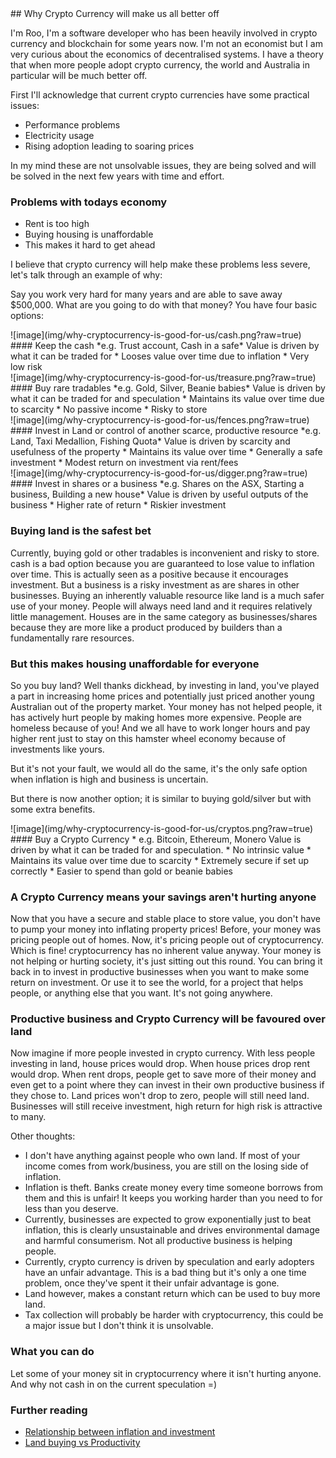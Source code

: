 
<link type="text/css" rel="stylesheet" href="main.css" />
<link type="text/css" rel="stylesheet" href="style/simplegrid.css" />
## Why Crypto Currency will make us all better off

I'm Roo, I'm a software developer who has been  heavily involved in crypto currency and blockchain for
some years now. I'm not an economist but I am very curious about the economics of decentralised
systems. I have a theory that when more people adopt crypto currency, the world and Australia in particular
will be much better off.

First I'll acknowledge that current crypto currencies have some practical issues:
* Performance problems
* Electricity usage
* Rising adoption leading to soaring prices

In my mind these are not unsolvable issues, they are being solved and will be solved in
the next few years with time and effort.

### Problems with todays economy

* Rent is too high
* Buying housing is unaffordable 
* This makes it hard to get ahead

I believe that crypto currency will help make these problems less severe, let's talk through an example of why:

Say you work very hard for many years and are able to save away $500,000. What are you going to do with that money?
You have four basic options:
<div class="grid">
<div class="col-4-12">
<div class="content">
![image](img/why-cryptocurrency-is-good-for-us/cash.png?raw=true)
</div>
</div>
<div class="col-8-12">
<div class="content">
#### Keep the cash 
*e.g. Trust account, Cash in a safe*
Value is driven by what it can be traded for
* Looses value over time due to inflation
* Very low risk
</div>
</div>
</div>

<div class="grid">
<div class="col-4-12">
<div class="content">
![image](img/why-cryptocurrency-is-good-for-us/treasure.png?raw=true)
</div>
</div>
<div class="col-8-12">
<div class="content">
#### Buy rare tradables 
*e.g. Gold, Silver, Beanie babies*
Value is driven by what it can be traded for and speculation
* Maintains its value over time due to scarcity
* No passive income
* Risky to store
</div>
</div>
</div>

<div class="grid">
<div class="col-4-12">
<div class="content">
![image](img/why-cryptocurrency-is-good-for-us/fences.png?raw=true)
</div>
</div>
<div class="col-8-12">
<div class="content">
#### Invest in Land or control of another scarce, productive resource 
*e.g. Land, Taxi Medallion, Fishing Quota*
Value is driven by scarcity and usefulness of the property
* Maintains its value over time
* Generally a safe investment
* Modest return on investment via rent/fees
</div>
</div>
</div>

<div class="grid">
<div class="col-4-12">
<div class="content">
![image](img/why-cryptocurrency-is-good-for-us/digger.png?raw=true)
</div>
</div>
<div class="col-8-12">
<div class="content">
#### Invest in shares or a business
*e.g. Shares on the ASX, Starting a business, Building a new house*
Value is driven by useful outputs of the business
* Higher rate of return
* Riskier investment
</div>
</div>
</div>

### Buying land is the safest bet
Currently, buying gold or other tradables is inconvenient and risky to store. cash is a bad option because you are guaranteed to lose value to inflation over time. This is actually seen as a positive because it encourages investment. But a business is a risky investment as are shares in other businesses. Buying an inherently valuable resource like land is a much safer use of your money. People will always need land and it requires relatively little management. Houses are in the same category as businesses/shares because they are more like a product produced by builders than a fundamentally rare resources.

### But this makes housing unaffordable for everyone
So you buy land? Well thanks dickhead, by investing in land, you've played a part in increasing home prices and potentially just priced another young Australian out of the property market. Your money has not helped people, it has actively hurt people by making homes more expensive. People are homeless because of you! And we all have to work longer hours and pay higher rent just to stay on this hamster wheel economy because of investments like yours. 

But it's not your fault, we would all do the same, it's the only safe option when inflation is high and business is uncertain. 

But there is now another option; it is similar to buying gold/silver but with some extra benefits.

<div class="grid">
<div class="col-4-12">
<div class="content">
![image](img/why-cryptocurrency-is-good-for-us/cryptos.png?raw=true)
</div>
</div>
<div class="col-8-12">
<div class="content">
#### Buy a Crypto Currency 
* e.g. Bitcoin, Ethereum, Monero
Value is driven by what it can be traded for and speculation.
* No intrinsic value
* Maintains its value over time due to scarcity
* Extremely secure if set up correctly
* Easier to spend than gold or beanie babies
</div>
</div>
</div>

### A Crypto Currency means your savings aren't hurting anyone
Now that you have a secure and stable place to store value, you don't have to pump your money into inflating property prices! Before, your money was pricing people out of homes. Now, it's pricing people out of cryptocurrency. Which is fine! cryptocurrency has no inherent value anyway. Your money is not helping or hurting society, it's just sitting out this round. You can bring it back in to invest in productive businesses when you want to make some return on investment. Or use it to see the world, for a project that helps people, or anything else that you want. It's not going anywhere. 

### Productive business and Crypto Currency will be favoured over land
Now imagine if more people invested in crypto currency.
With less people investing in land, house prices would drop.
When house prices drop rent would drop.
When rent drops, people get to save more of their money and even get to a point where they can invest in their own productive business if they chose to.
Land prices won't drop to zero, people will still need land.
Businesses will still receive investment, high return for high risk is attractive to many.

Other thoughts:
* I don't have anything against people who own land. If most of your income comes from work/business, you are still on the losing side of inflation.
* Inflation is theft. Banks create money every time someone borrows from them and this is unfair! It keeps you working harder than you need to for less than you deserve.
* Currently, businesses are expected to grow exponentially just to beat inflation, this is clearly unsustainable and drives environmental damage and harmful consumerism. Not all productive business is helping people.
* Currently, crypto currency is driven by speculation and early adopters have an unfair advantage. This is a bad thing but it's only a one time problem, once they've spent it their unfair advantage is gone. 
* Land however, makes a constant return which can be used to buy more land.
* Tax collection will probably be harder with cryptocurrency, this could be a major issue but I don't think it is unsolvable.

### What you can do

Let some of your money sit in cryptocurrency where it isn't hurting anyone. And why not cash in on the
current speculation =)

### Further reading
* [Relationship between inflation and investment](https://ftalphaville.ft.com/2015/01/14/2088062/what-is-the-relationship-between-inflation-and-investment/)
* [Land buying vs Productivity](https://www.macrobusiness.com.au/2014/02/its-housing-thats-killing-productivity/)

